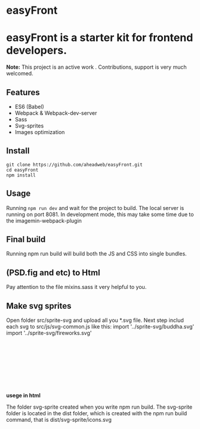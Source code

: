 # easyFront

easyFront is a starter kit for frontend developers.
=======================================

**Note:** This project is an active work . Contributions, support is very much welcomed.

Features
--------
* ES6 (Babel)
* Webpack & Webpack-dev-server
* Sass
* Svg-sprites
* Images optimization

Install
-------

    git clone https://github.com/aheadweb/easyFront.git
    cd easyFront
    npm install
    
Usage
-----

Running `npm run dev` and wait for the project to build. The local server is running on port 8081.
In development mode, this may take some time due to the imagemin-webpack-plugin

Final build
--------
Running npm run build will build both the JS and CSS into single bundles.

(PSD\.fig and etc) to Html
--------
Pay attention to the file mixins.sass it very helpful to you.

Make svg sprites
--------
Open folder src/sprite-svg and upload all you *.svg file. Next step includ each svg to src/js/svg-common.js like this:
import '../sprite-svg/buddha.svg'
import '../sprite-svg/fireworks.svg'

**usege in html**
<svg>
  <use xlink:href="svg-sprite/icons.svg#buddha" />
</svg>

The folder svg-sprite created when you write npm run build. 
The svg-sprite folder is located in the dist folder, which is created with the npm run build command, that is dist/svg-sprite/icons.svg
